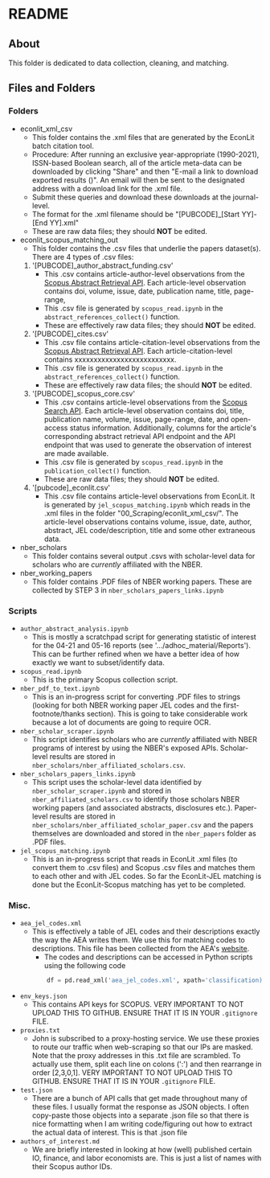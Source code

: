 # README

## About
This folder is dedicated to data collection, cleaning, and matching.

## Files and Folders

### Folders
- econlit_xml_csv
    - This folder contains the .xml files that are generated by the EconLit batch citation tool.
    - Procedure: After running an exclusive year-appropriate (1990-2021), ISSN-based Boolean search, all of the article meta-data can be downloaded by clicking "Share" and then "E-mail a link to download exported results ()". An email will then be sent to the designated address with a download link for the .xml file.
    - Submit these queries and download these downloads at the journal-level.
    - The format for the .xml filename should be "[PUBCODE]_[Start YY]-[End YY].xml"
    - These are raw data files; they should **NOT** be edited.
- econlit_scopus_matching_out
    - This folder contains the .csv files that underlie the papers dataset(s). There are 4 types of .csv files:
    1. '[PUBCODE]_author_abstract_funding.csv'
        - This .csv contains article-author-level observations from the [Scopus Abstract Retrieval API](https://dev.elsevier.com/documentation/AbstractRetrievalAPI.wadl). Each article-level observation contains doi, volume, issue, date, publication name, title, page-range,  
        - This .csv file is generated by `scopus_read.ipynb` in the `abstract_references_collect()` function.
        - These are effectively raw data files; they should **NOT** be edited. 
    2. '[PUBCODE]_cites.csv'
        - This .csv file contains article-citation-level observations from the [Scopus Abstract Retrieval API](). Each article-citation-level contains xxxxxxxxxxxxxxxxxxxxxxxxxx.
        - This .csv file is generated by `scopus_read.ipynb` in the `abstract_references_collect()` function.
        - These are effectively raw data files; the should **NOT** be edited.
    3. '[PUBCODE]_scopus_core.csv'
        - This .csv contains article-level observations from the [Scopus Search API](https://dev.elsevier.com/documentation/SCOPUSSearchAPI.wadl). Each article-level observation contains doi, title, publication name, volume, issue, page-range, date, and open-access status information. Additionally, columns for the article's corresponding abstract retrieval API endpoint and the API endpoint that was used to generate the observation of interest are made available.
        - This .csv file is generated by `scopus_read.ipynb` in the `publication_collect()` function.
        - These are raw data files; they should **NOT** be edited.
    4. '[pubcode]_econlit.csv' 
        - This .csv file contains article-level observations from EconLit. It is generated by `jel_scopus_matching.ipynb` which reads in the .xml files in the folder "00_Scraping/econlit_xml_csv/". The article-level observations contains volume, issue, date, author, abstract, JEL code/description, title and some other extraneous data.
- nber_scholars
  - This folder contains several output .csvs with scholar-level data for scholars who are *currently* affiliated with the NBER.
- nber_working_papers
  - This folder contains .PDF files of NBER working papers. These are collected by STEP 3 in `nber_scholars_papers_links.ipynb`

### Scripts
- `author_abstract_analysis.ipynb`
  - This is mostly a scratchpad script for generating statistic of interest for the 04-21 and 05-16 reports (see '.../adhoc_material/Reports'). This can be further refined when we have a better idea of how exactly we want to subset/identify data.
- `scopus_read.ipynb`
  - This is the primary Scopus collection script.
- `nber_pdf_to_text.ipynb`
  - This is an in-progress script for converting .PDF files to strings (looking for both NBER working paper JEL codes and the first-footnote/thanks section). This is going to take considerable work because a lot of documents are going to require OCR.
- `nber_scholar_scraper.ipynb`
  - This script identifies scholars who are *currently* affiliated with NBER programs of interest by using the NBER's exposed APIs. Scholar-level results are stored in `nber_scholars/nber_affiliated_scholars.csv`.
- `nber_scholars_papers_links.ipynb`
  - This script uses the scholar-level data identified by `nber_scholar_scraper.ipynb` and stored in `nber_affiliated_scholars.csv` to identify those scholars NBER working papers (and associated abstracts, disclosures etc.). Paper-level results are stored in `nber_scholars/nber_affiliated_scholar_paper.csv` and the papers themselves are downloaded and stored in the `nber_papers` folder as .PDF files.
- `jel_scopus_matching.ipynb`
  - This is an in-progress script that reads in EconLit .xml files (to convert them to .csv files) and Scopus .csv files and matches them to each other and with JEL codes. So far the EconLit-JEL matching is done but the EconLit-Scopus matching has yet to be completed.


### Misc.
- `aea_jel_codes.xml`
  - This is effectively a table of JEL codes and their descriptions exactly the way the AEA writes them. We use this for matching codes to descriptions. This file has been collected from the AEA's [website](https://www.aeaweb.org/econlit/jelCodes.php).
    - The codes and descriptions can be accessed in Python scripts using the following code
    ```python
        df = pd.read_xml('aea_jel_codes.xml', xpath='classification)
    ```
- `env_keys.json`
  - This contains API keys for SCOPUS. VERY IMPORTANT TO NOT UPLOAD THIS TO GITHUB. ENSURE THAT IT IS IN YOUR `.gitignore` FILE.
- `proxies.txt`
  - John is subscribed to a proxy-hosting service. We use these proxies to route our traffic when web-scraping so that our IPs are masked. Note that the proxy addresses in this .txt file are scrambled. To actually use them, split each line on colons (':') and then rearrange in order [2,3,0,1]. VERY IMPORTANT TO NOT UPLOAD THIS TO GITHUB. ENSURE THAT IT IS IN YOUR `.gitignore` FILE.
- `test.json`
  - There are a bunch of API calls that get made throughout many of these files. I usually format the response as JSON objects. I often copy-paste those objects into a separate .json file so that there is nice formatting when I am writing code/figuring out how to extract the actual data of interest. This is that .json file 
- `authors_of_interest.md`
  - We are briefly interested in looking at how (well) published certain IO, finance, and labor economists are. This is just a list of names with their Scopus author IDs.
